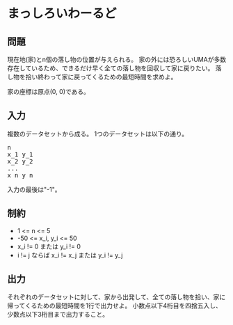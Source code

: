 # まっしろいわーるど

## 問題

現在地(家)とn個の落し物の位置が与えられる。 家の外には恐ろしいUMAが多数存在しているため、できるだけ早く全ての落し物を回収して家に戻りたい。 落し物を拾い終わって家に戻ってくるための最短時間を求めよ。

家の座標は原点(0, 0)である。

## 入力

複数のデータセットから成る。
1つのデータセットは以下の通り。

<pre>
n
x_1 y_1
x_2 y_2
...
x_n y_n
</pre>

入力の最後は"-1"。

## 制約

* 1 <= n <= 5
* -50 <= x_i, y_i <= 50
* x_i != 0 または y_i != 0
* i != j ならば x_i != x_j または y_i != y_j

## 出力

それぞれのデータセットに対して、家から出発して、全ての落し物を拾い、家に帰ってくるための最短時間を1行で出力せよ。
小数点以下4桁目を四捨五入し、少数点以下3桁目まで出力すること。

